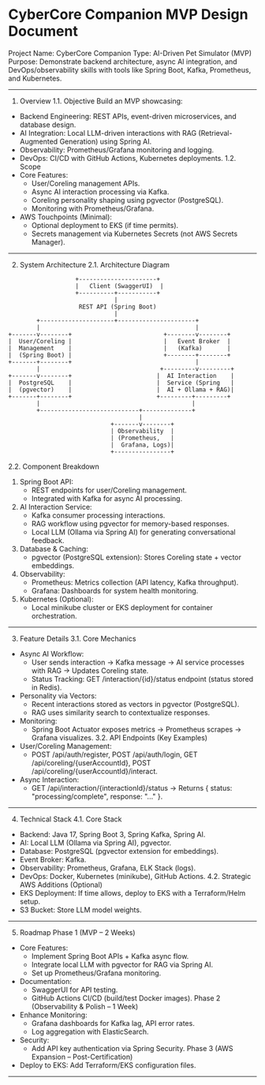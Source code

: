 # CyberCore Companion MVP Design Document
Project Name: CyberCore Companion
Type: AI-Driven Pet Simulator (MVP)
Purpose: Demonstrate backend architecture, async AI integration, and DevOps/observability skills with tools like Spring Boot, Kafka, Prometheus, and Kubernetes.
________________


1. Overview
1.1. Objective
Build an MVP showcasing:
* Backend Engineering: REST APIs, event-driven microservices, and database design.
* AI Integration: Local LLM-driven interactions with RAG (Retrieval-Augmented Generation) using Spring AI.
* Observability: Prometheus/Grafana monitoring and logging.
* DevOps: CI/CD with GitHub Actions, Kubernetes deployments.
1.2. Scope
* Core Features:
   * User/Coreling management APIs.
   * Async AI interaction processing via Kafka.
   * Coreling personality shaping using pgvector (PostgreSQL).
   * Monitoring with Prometheus/Grafana.
* AWS Touchpoints (Minimal):
   * Optional deployment to EKS (if time permits).
   * Secrets management via Kubernetes Secrets (not AWS Secrets Manager).
________________


2. System Architecture
2.1. Architecture Diagram
```
                   +----------------------+ 
                   |   Client (SwaggerUI)  |
                   +----------+-----------+
                              |
                    REST API (Spring Boot)
                              |
        +---------------------+----------------------+
        |                                            |
+-------v--------+                          +--------v--------+
|  User/Coreling |                          |   Event Broker  |
|  Management    |                          |   (Kafka)       |
|  (Spring Boot) |                          +--------+--------+
+-------+--------+                                   |
        |                                  +---------v---------+
+-------v--------+                        |  AI Interaction    |
|  PostgreSQL    |                        |  Service (Spring   |
|  (pgvector)    |                        |  AI + Ollama + RAG)|
+-------+--------+                        +---------+---------+
        |                                           |
        +----------------------------+--------------+
                                     |
                             +-------v--------+
                             | Observability  |
                             | (Prometheus,   |
                             |  Grafana, Logs)|
                             +----------------+
```

2.2. Component Breakdown
1. Spring Boot API:
   * REST endpoints for user/Coreling management.
   * Integrated with Kafka for async AI processing.
2. AI Interaction Service:
   * Kafka consumer processing interactions.
   * RAG workflow using pgvector for memory-based responses.
   * Local LLM (Ollama via Spring AI) for generating conversational feedback.
3. Database & Caching:
   * pgvector (PostgreSQL extension): Stores Coreling state + vector embeddings.
4. Observability:
   * Prometheus: Metrics collection (API latency, Kafka throughput).
   * Grafana: Dashboards for system health monitoring.
5. Kubernetes (Optional):
   * Local minikube cluster or EKS deployment for container orchestration.
________________


3. Feature Details
3.1. Core Mechanics
* Async AI Workflow:
   * User sends interaction → Kafka message → AI service processes with RAG → Updates Coreling state.
   * Status Tracking: GET /interaction/{id}/status endpoint (status stored in Redis).
* Personality via Vectors:
   * Recent interactions stored as vectors in pgvector (PostgreSQL).
   * RAG uses similarity search to contextualize responses.
* Monitoring:
   * Spring Boot Actuator exposes metrics → Prometheus scrapes → Grafana visualizes.
3.2. API Endpoints (Key Examples)
* User/Coreling Management:
   * POST /api/auth/register, POST /api/auth/login, GET /api/coreling/{userAccountId}, POST /api/coreling/{userAccountId}/interact.
* Async Interaction:
   * GET /api/interaction/{interactionId}/status → Returns { status: "processing/complete", response: "..." }.
________________


4. Technical Stack
4.1. Core Stack
* Backend: Java 17, Spring Boot 3, Spring Kafka, Spring AI.
* AI: Local LLM (Ollama via Spring AI), pgvector.
* Database: PostgreSQL (pgvector extension for embeddings).
* Event Broker: Kafka.
* Observability: Prometheus, Grafana, ELK Stack (logs).
* DevOps: Docker, Kubernetes (minikube), GitHub Actions.
4.2. Strategic AWS Additions (Optional)
* EKS Deployment: If time allows, deploy to EKS with a Terraform/Helm setup.
* S3 Bucket: Store LLM model weights.
________________


5. Roadmap
Phase 1 (MVP – 2 Weeks)
* Core Features:
   * Implement Spring Boot APIs + Kafka async flow.
   * Integrate local LLM with pgvector for RAG via Spring AI.
   * Set up Prometheus/Grafana monitoring.
* Documentation:
   * SwaggerUI for API testing.
   * GitHub Actions CI/CD (build/test Docker images).
Phase 2 (Observability & Polish – 1 Week)
* Enhance Monitoring:
   * Grafana dashboards for Kafka lag, API error rates.
   * Log aggregation with ElasticSearch.
* Security:
   * Add API key authentication via Spring Security.
Phase 3 (AWS Expansion – Post-Certification)
* Deploy to EKS: Add Terraform/EKS configuration files.
________________

